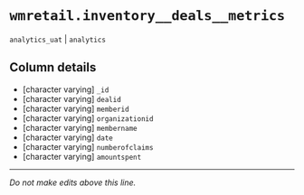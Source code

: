 # `wmretail.inventory__deals__metrics`
`analytics_uat` | `analytics`

## Column details
* [character varying] `_id`
* [character varying] `dealid`
* [character varying] `memberid`
* [character varying] `organizationid`
* [character varying] `membername`
* [character varying] `date`
* [character varying] `numberofclaims`
* [character varying] `amountspent`

-------------------------------------------------------------------------------
*Do not make edits above this line.*
